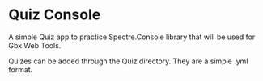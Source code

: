 # Quiz Console

A simple Quiz app to practice Spectre.Console library that will be used for Gbx Web Tools.

Quizes can be added through the Quiz directory. They are a simple .yml format.

